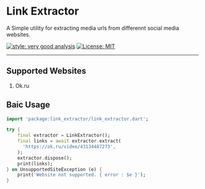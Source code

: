 # Link Extractor

A Simple utility for extracting media urls from differennt social media websites.

[![style: very good analysis][very_good_analysis_badge]][very_good_analysis_link] [![License: MIT][license_badge]][license_link]

[license_badge]: https://img.shields.io/badge/license-MIT-blue.svg
[license_link]: https://opensource.org/licenses/MIT
[very_good_analysis_badge]: https://img.shields.io/badge/style-very_good_analysis-B22C89.svg
[very_good_analysis_link]: https://pub.dev/packages/very_good_analysis

---

## Supported Websites

1. Ok.ru

## Baic Usage

```dart
import 'package:link_extractor/link_extractor.dart';

try {
    final extractor = LinkExtractor();
    final links = await extractor.extract(
      'https://ok.ru/video/43134487273',
    );
    extractor.dispose();
    print(links);
} on UnsupportedSiteException (e) {
    print('Website not supported. { error : $e }');
}
```
